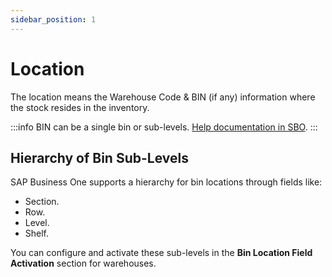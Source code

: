 ```yaml
---
sidebar_position: 1
---
```


# Location

The location means the Warehouse Code & BIN (if any) information where the stock resides in the inventory.

:::info
BIN can be a single bin or sub-levels. [Help documentation in SBO](https://help.sap.com/docs/SAP_BUSINESS_ONE/68a2e87fb29941b5bf959a184d9c6727/0330174eeddf4eccbe1e3cd2ec041923.html?locale=en-US).
:::

## Hierarchy of Bin Sub-Levels

SAP Business One supports a hierarchy for bin locations through fields like:

- Section.
- Row.
- Level.
- Shelf.

You can configure and activate these sub-levels in the **Bin Location Field Activation** section for warehouses.

